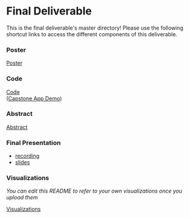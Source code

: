 # Final Deliverable
This is the final deliverable's master directory! Please use the following shortcut links to access the different components of this deliverable.

### Poster ###
[Poster]()

### Code ###
[Code](code/)<br/>
([Capstone App Demo]())

### Abstract ###
[Abstract](https://github.com/CS1951A-S21-Brown/PALs/blob/main/final_deliverable/)

### Final Presentation ###
- [recording]()
- [slides](https://github.com/CS1951A-S21-Brown/PALs/blob/main/final_deliverable/)

### Visualizations ###
_You can edit this README to refer to your own visualizations once you upload them_

[Visualizations](visualizations)